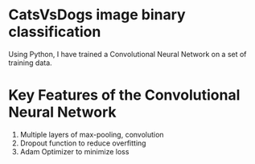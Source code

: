 # CatsVsDogs image binary classification 
Using Python, I have trained a Convolutional Neural Network on a set of training data. 

# Key Features of the Convolutional Neural Network
1. Multiple layers of max-pooling, convolution 
2. Dropout function to reduce overfitting 
3. Adam Optimizer to minimize loss 
